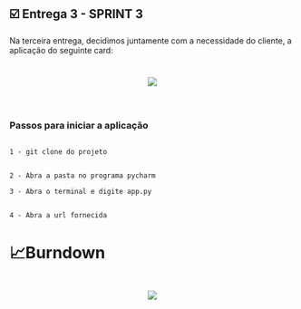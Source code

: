 ## :ballot_box_with_check: Entrega 3 - SPRINT 3

Na terceira entrega, decidimos juntamente com a necessidade do cliente, a aplicação do seguinte card:

<h1 align="center"> <img src = "https://github.com/PROGRAMOID/Analise-Eleitorado/blob/main/assets/SPRINT%203.png" /></h1>


<br>


<h3>Passos para iniciar a aplicação</h3>


```

1 - git clone do projeto

```

```

2 - Abra a pasta no programa pycharm

```
```
3 - Abra o terminal e digite app.py

```
```

4 - Abra a url fornecida

```





<h1>&#128200;Burndown</h1>

<h1 align="center"> <img src = "https://github.com/Group-4-Fatec-SJC/Analise-Eleitorado/blob/main/assets/BURNDOWN_SPRINT2.PNG"/></h1>

<br>





